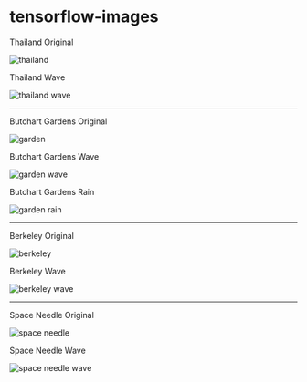 # tensorflow-images


Thailand Original


![thailand](https://github.com/alex-wap/tensorflow-images/blob/master/t.jpg)

Thailand Wave


![thailand wave](https://github.com/alex-wap/tensorflow-images/blob/master/tw.jpg)

--------

Butchart Gardens Original


![garden](https://github.com/alex-wap/tensorflow-images/blob/master/g.jpg)

Butchart Gardens Wave


![garden wave](https://github.com/alex-wap/tensorflow-images/blob/master/butchart_wave.jpg)

Butchart Gardens Rain


![garden rain](https://github.com/alex-wap/tensorflow-images/blob/master/garden_rain.jpg)

--------

Berkeley Original


![berkeley](https://github.com/alex-wap/tensorflow-images/blob/master/b.jpg)

Berkeley Wave


![berkeley wave](https://github.com/alex-wap/tensorflow-images/blob/master/bw.jpg)

--------

Space Needle Original


![space needle](https://github.com/alex-wap/tensorflow-images/blob/master/s.jpg)

Space Needle Wave


![space needle wave](https://github.com/alex-wap/tensorflow-images/blob/master/sw.jpg)